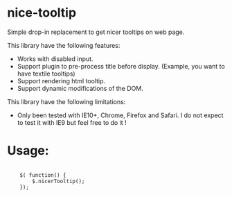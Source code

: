 nice-tooltip
============

Simple drop-in replacement to get nicer tooltips on web page.

This library have the following features:

* Works with disabled input.
* Support plugin to pre-process title before display. (Example, you want to have textile tooltips)
* Support rendering html tooltip.
* Support dynamic modifications of the DOM.

This library have the following limitations:
* Only been tested with IE10+, Chrome, Firefox and Safari. I do not expect to test it with IE9 but feel free to do it !

Usage:
======
<code>
    $( function() {
        $.nicerTooltip();
    });
</code>